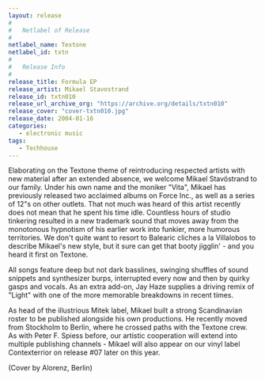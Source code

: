```yaml
---
layout: release
#
#   Netlabel of Release
#
netlabel_name: Textone
netlabel_id: txtn
#
#   Release Info
#
release_title: Formula EP
release_artist: Mikael Stavostrand
release_id: txtn010
release_url_archive_org: "https://archive.org/details/txtn010"
release_cover: "cover-txtn010.jpg"
release_date: 2004-01-16
categories:
   - electronic music
tags:
   - Techhouse
---
```

Elaborating on the Textone theme of reintroducing respected artists with new material after an extended absence, we welcome Mikael Stavöstrand to our family. Under his own name and the moniker "Vita", Mikael has previously released two acclaimed albums on Force Inc., as well as a series of 12"s on other outlets. That not much was heard of this artist recently does not mean that he spent his time idle. Countless hours of studio tinkering resulted in a new trademark sound that moves away from the monotonous hypnotism of his earlier work into funkier, more humorous territories. We don't quite want to resort to Balearic cliches a la Villalobos to describe Mikael's new style, but it sure can get that booty jigglin' - and you heard it first on Textone.

All songs feature deep but not dark basslines, swinging shuffles of sound snippets and synthesizer burps, interrupted every now and then by quirky gasps and vocals. As an extra add-on, Jay Haze supplies a driving remix of "Light" with one of the more memorable breakdowns in recent times.

As head of the illustrious Mitek label, Mikael built a strong Scandinavian roster to be published alongside his own productions. He recently moved from Stockholm to Berlin, where he crossed paths with the Textone crew. As with Peter F. Spiess before, our artistic cooperation will extend into multiple publishing channels - Mikael will also appear on our vinyl label Contexterrior on release #07 later on this year.

(Cover by Alorenz, Berlin)